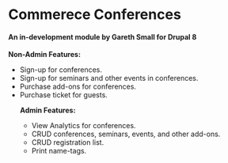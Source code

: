 <h1>Commerece Conferences</h1>
<h4>An in-development module by Gareth Small for Drupal 8</h4>
<p><strong>Non-Admin Features:</strong></p>
<ul>
<li>Sign-up for conferences.</li>
<li>Sign-up for seminars and other events in conferences.</li>
<li>Purchase add-ons for conferences.</li>
<li>Purchase ticket for guests.</li>
<p><strong>Admin Features:</strong></p>
<ul>
<li>View Analytics for conferences.</li>
<li>CRUD conferences, seminars, events, and other add-ons.</li>
<li>CRUD registration list.</li>
<li>Print name-tags.</li>


